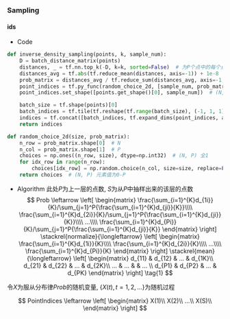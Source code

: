 ### Sampling

#### ids

- Code

```python
def inverse_density_sampling(points, k, sample_num):
    D = batch_distance_matrix(points)
    distances, _ = tf.nn.top_k(-D, k=k, sorted=False)  # 为P个点中的每个点选出k个距离最近的点 (N, P, K)
    distances_avg = tf.abs(tf.reduce_mean(distances, axis=-1)) + 1e-8  # 计算出每个点 到 为其所选出最近K个点的平均距离 (N, P)
    prob_matrix = distances_avg / tf.reduce_sum(distances_avg, axis=-1, keep_dims=True)  # (N, P)
    point_indices = tf.py_func(random_choice_2d, [sample_num, prob_matrix], tf.int32)  # (N, S) 元素值为0-P
    point_indices.set_shape([points.get_shape()[0], sample_num])  # (N, S)

    batch_size = tf.shape(points)[0]
    batch_indices = tf.tile(tf.reshape(tf.range(batch_size), (-1, 1, 1)), (1, sample_num, 1))  # (N, S, 1)
    indices = tf.concat([batch_indices, tf.expand_dims(point_indices, axis=2)], axis=2)  # (N, S, 2)
    return indices
```
```python
def random_choice_2d(size, prob_matrix):
    n_row = prob_matrix.shape[0]  # N
    n_col = prob_matrix.shape[1]  # P
    choices = np.ones((n_row, size), dtype=np.int32)  # (N, P) 全1
    for idx_row in range(n_row):
        choices[idx_row] = np.random.choice(n_col, size=size, replace=False, p=prob_matrix[idx_row])
    return choices  # (N, P) 元素值为0-P
```

- Algorithm
此处$P$为上一层的点数, $S$为从$P$中抽样出来的该层的点数
$$
Prob
\leftarrow
\left[
\begin{matrix}
\frac{\sum_{i=1}^{K}d_{1i}}{K}/\sum_{j=1}^P{\frac{\sum_{i=1}^{K}d_{ji}}{K}}\\\\
\frac{\sum_{i=1}^{K}d_{2i}}{K}/\sum_{j=1}^P{\frac{\sum_{i=1}^{K}d_{ji}}{K}}\\\\
...\\\\
\frac{\sum_{i=1}^{K}d_{Pi}}{K}/\sum_{j=1}^P{\frac{\sum_{i=1}^{K}d_{ji}}{K}}
\end{matrix}
\right]
\stackrel{normalize}{\longleftarrow}
\left[
\begin{matrix}
\frac{\sum_{i=1}^{K}d_{1i}}{K}\\\\
\frac{\sum_{i=1}^{K}d_{2i}}{K}\\\\
...\\\\
\frac{\sum_{i=1}^{K}d_{Pi}}{K}
\end{matrix}
\right]
\stackrel{mean}{\longleftarrow}
\left[
\begin{matrix}
d_{11} & d_{12} & ... & d_{1K}\\
d_{21} & d_{22} & ... & d_{2K}\\
... & ... & & ... \\
d_{P1} & d_{P2} & ... & d_{PK}
\end{matrix}
\right] \tag{1}
$$

令$X$为服从分布律$Prob$的随机变量, $\{X(t), t=1,2,...\}$为随机过程

$$
PointIndices
\leftarrow
\left[
\begin{matrix}
X(1)\\
X(2)\\
...\\
X(S)\\
\end{matrix}
\right]
$$
